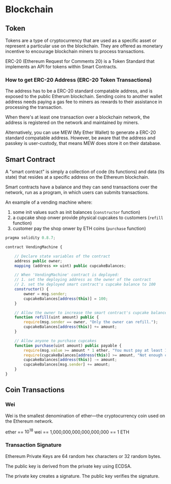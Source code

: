 # Blockchain 

## Token

Tokens are a type of cryptocurrency that are used as a specific asset or represent a particular use on the blockchain. They are offered as monetary incentive to encourage blockchain miners to process transactions.

ERC-20 (Ethereum Request for Comments 20) is a Token Standard that implements an API for tokens within Smart Contracts.

### How to get ERC-20 Address (ERC-20 Token Transactions)

The address has to be a ERC-20 standard compatable address, and is exposed to the public Etherum blockchain. Sending coins to another wallet address needs paying a gas fee to miners as rewards to their assistance in processing the transaction.

When there's at least one transaction over a blockchain network, the address is registered on the network and maintained by miners.

Alternatively, you can use MEW (My Ether Wallet) to generate a ERC-20 standard compatable address. However, be aware that the address and passkey is user-custody, that means MEW does store it on their database.

## Smart Contract

A "smart contract" is simply a collection of code (its functions) and data (its state) that resides at a specific address on the Ethereum blockchain.

Smart contracts have a balance and they can send transactions over the network, run as a program, in which users can submits transactions.

An example of a vending machine where:
1. some init values such as init balances (`constructor` function)
2. a cupcake shop onwer provide physical cupcakes to customers (`refill` function)
3. customer pay the shop onwer by ETH coins (`purchase` function)
```js
pragma solidity 0.8.7;

contract VendingMachine {

    // Declare state variables of the contract
    address public owner;
    mapping (address => uint) public cupcakeBalances;

    // When 'VendingMachine' contract is deployed:
    // 1. set the deploying address as the owner of the contract
    // 2. set the deployed smart contract's cupcake balance to 100
    constructor() {
        owner = msg.sender;
        cupcakeBalances[address(this)] = 100;
    }

    // Allow the owner to increase the smart contract's cupcake balance
    function refill(uint amount) public {
        require(msg.sender == owner, "Only the owner can refill.");
        cupcakeBalances[address(this)] += amount;
    }

    // Allow anyone to purchase cupcakes
    function purchase(uint amount) public payable {
        require(msg.value >= amount * 1 ether, "You must pay at least 1 ETH per cupcake");
        require(cupcakeBalances[address(this)] >= amount, "Not enough cupcakes in stock to complete this purchase");
        cupcakeBalances[address(this)] -= amount;
        cupcakeBalances[msg.sender] += amount;
    }
}
```

## Coin Transactions

### Wei

Wei is the smallest denomination of ether—the cryptocurrency coin used on the Ethereum network. 

ether == $10^{18}$ wei == 1,000,000,000,000,000,000 == 1 ETH

### Transaction Signature

Ethereum Private Keys are 64 random hex characters or 32 random bytes.

The public key is derived from the private key using ECDSA.

The private key creates a signature. The public key verifies the signature.